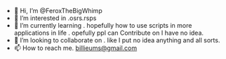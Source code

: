 - 👋 Hi, I’m @FeroxTheBigWhimp
- 👀 I’m interested in .osrs.rsps
- 🌱 I’m currently learning . hopefully how to use scripts in more applications in life . opefully ppl can Contribute on I have no idea.
- 💞️ I’m looking to collaborate on . like I put no idea anything and all sorts.
- 📫 How to reach me. billieums@gmail.com

<!---
FeroxTheBigWhimp/FeroxTheBigWhimp is a ✨ special ✨ repository because its `README.md` (this file) appears on your GitHub profile.
You can click the Preview link to take a look at your changes.
--->
